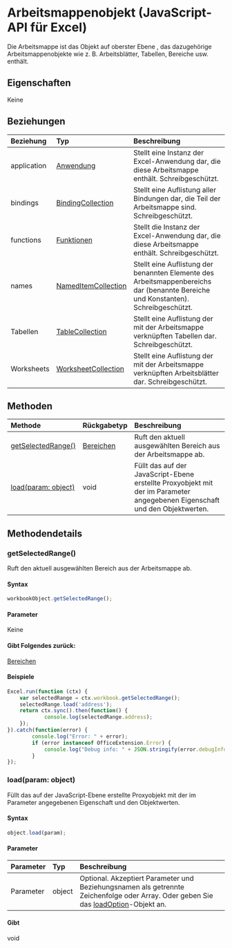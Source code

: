 # Arbeitsmappenobjekt (JavaScript-API für Excel)

Die Arbeitsmappe ist das Objekt auf oberster Ebene , das dazugehörige Arbeitsmappenobjekte wie z. B. Arbeitsblätter, Tabellen, Bereiche usw. enthält.

## Eigenschaften

Keine

## Beziehungen
| Beziehung | Typ   |Beschreibung|
|:---------------|:--------|:----------|
|application|[Anwendung](application.md)|Stellt eine Instanz der Excel-Anwendung dar, die diese Arbeitsmappe enthält. Schreibgeschützt.|
|bindings|[BindingCollection](bindingcollection.md)|Stellt eine Auflistung aller Bindungen dar, die Teil der Arbeitsmappe sind. Schreibgeschützt.|
|functions|[Funktionen](functions.md)|Stellt die Instanz der Excel-Anwendung dar, die diese Arbeitsmappe enthält. Schreibgeschützt.|
|names|[NamedItemCollection](nameditemcollection.md)|Stellt eine Auflistung der benannten Elemente des Arbeitsmappenbereichs dar (benannte Bereiche und Konstanten). Schreibgeschützt.|
|Tabellen|[TableCollection](tablecollection.md)|Stellt eine Auflistung der mit der Arbeitsmappe verknüpften Tabellen dar. Schreibgeschützt.|
|Worksheets|[WorksheetCollection](worksheetcollection.md)|Stellt eine Auflistung der mit der Arbeitsmappe verknüpften Arbeitsblätter dar. Schreibgeschützt.|

## Methoden

| Methode           | Rückgabetyp    |Beschreibung|
|:---------------|:--------|:----------|
|[getSelectedRange()](#getselectedrange)|[Bereichen](range.md)|Ruft den aktuell ausgewählten Bereich aus der Arbeitsmappe ab.|
|[load(param: object)](#loadparam-object)|void|Füllt das auf der JavaScript-Ebene erstellte Proxyobjekt mit der im Parameter angegebenen Eigenschaft und den Objektwerten.|

## Methodendetails


### getSelectedRange()
Ruft den aktuell ausgewählten Bereich aus der Arbeitsmappe ab.

#### Syntax
```js
workbookObject.getSelectedRange();
```

#### Parameter
Keine

#### Gibt Folgendes zurück:
[Bereichen](range.md)

#### Beispiele

```js
Excel.run(function (ctx) { 
    var selectedRange = ctx.workbook.getSelectedRange();
    selectedRange.load('address');
    return ctx.sync().then(function() {
            console.log(selectedRange.address);
    });
}).catch(function(error) {
        console.log("Error: " + error);
        if (error instanceof OfficeExtension.Error) {
            console.log("Debug info: " + JSON.stringify(error.debugInfo));
        }
});
```
### load(param: object)
Füllt das auf der JavaScript-Ebene erstellte Proxyobjekt mit der im Parameter angegebenen Eigenschaft und den Objektwerten.

#### Syntax
```js
object.load(param);
```

#### Parameter
| Parameter    | Typ   |Beschreibung|
|:---------------|:--------|:----------|
|Parameter|object|Optional. Akzeptiert Parameter und Beziehungsnamen als getrennte Zeichenfolge oder Array. Oder geben Sie das [loadOption](loadoption.md)-Objekt an.|

#### Gibt 
void
